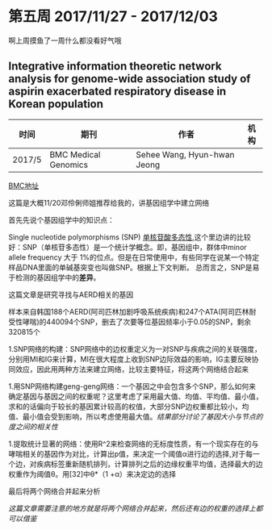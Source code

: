 # 第五周 2017/11/27 - 2017/12/03

啊上周摸鱼了一周什么都没看好气哦

## Integrative information theoretic network analysis for genome-wide association study of aspirin exacerbated respiratory disease in Korean population

时间 | 期刊 | 作者 | 机构
-|-|-|-
2017/5 | BMC Medical Genomics | Sehee Wang, Hyun-hwan Jeong | |

[BMC地址](https://bmcmedgenomics.biomedcentral.com/articles/10.1186/s12920-017-0266-1)

这篇是大概11/20邓伶俐师姐推荐给我的，讲基因组学中建立网络

首先先说个基因组学中的知识点：

Single nucleotide polymorphisms (SNP) [单核苷酸多态性](https://www.zhihu.com/question/36802286),这个里边讲的比较好：SNP（单核苷多态性）是一个统计学概念。即，基因组中，群体中minor allele frequency 大于 1%的位点。但是在日常使用中，有些同学在说某一个特定样品DNA里面的单碱基突变也叫做SNP。根据上下文判断。 总而言之，SNP是易于检测的基因组学中的**差异**。

这篇文章是研究寻找与AERD相关的基因

样本来自韩国188个AERD(阿司匹林加剧呼吸系统疾病)和247个ATA(阿司匹林耐受性哮喘)的440094个SNP，删去了次要等位基因频率小于0.05的SNP，剩余320815个

1.SNP网络的构建：SNP网络中的边权重定义为一对SNP与疾病之间的关联强度，分别用MI和IG来计算，MI在很大程度上收到SNP边际效益的影响，IG主要反映协同效应，因此用两种方法来建立网络，比较主要特征，将这两个网络结合起来

1.用SNP网络构建geng-geng网络：一个基因之中会包含多个SNP，那么如何来确定基因与基因之间的权重呢？这里考虑了采用最大值、均值、平均值、最小值，求和的话偏向于较长的基因累计较高的权值，大部分SNP边权重都比较小，均值、最小值会受到影响，所以考虑使用最大值。*结果部分讨论了基因大小与节点的度之间的相关性*

1.提取统计显著的网络：使用R^2来检查网络的无标度性质，有一个现实存在的与哮喘相关的基因作为对比，计算出p值，来决定一个阈值α进行边的选择,对于每一个边，对疾病标签重新随机排列，计算排列之后的边缘权重平均值，选择最大的边权重作为阈值θ。用[32]中θ*（1 +α）来决定边的选择

最后将两个网络合并起来分析

*这篇文章需要注意的地方就是将两个网络合并起来，然后还有边的权重的选择上都可以借鉴*